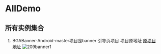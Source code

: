 # AllDemo

所有实例集合  
----------------


1. BGABanner-Android-master项目是banner 引导页项目 项目原地址 [原项目地址](https://github.com/bingoogolapple/BGABanner-Android)
  ![209banner1](https://cloud.githubusercontent.com/assets/8949716/17474422/606791ec-5d88-11e6-9f6e-d535531c554d.gif)





     


